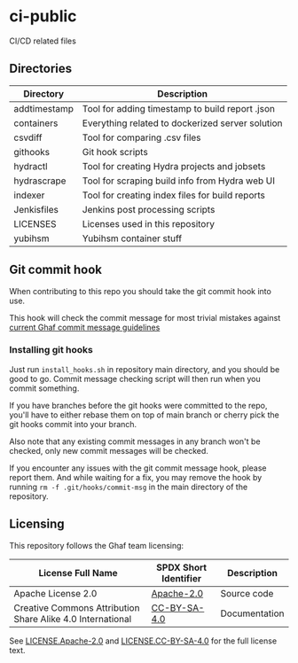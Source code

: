 <!--
    Copyright 2022-2023 TII (SSRC) and the Ghaf contributors
    SPDX-License-Identifier: CC-BY-SA-4.0
-->

# ci-public

CI/CD related files

## Directories

| Directory | Description
| --- | ---
| addtimestamp | Tool for adding timestamp to build report .json
| containers | Everything related to dockerized server solution
| csvdiff | Tool for comparing .csv files
| githooks | Git hook scripts
| hydractl | Tool for creating Hydra projects and jobsets
| hydrascrape | Tool for scraping build info from Hydra web UI
| indexer | Tool for creating index files for build reports
| Jenkisfiles | Jenkins post processing scripts
| LICENSES | Licenses used in this repository
| yubihsm | Yubihsm container stuff

## Git commit hook

When contributing to this repo you should take the git commit hook into use.

This hook will check the commit message for most trivial mistakes against [current Ghaf commit message guidelines](https://github.com/tiiuae/ghaf/blob/main/CONTRIBUTING.md#commit-message-guidelines)

### Installing git hooks

Just run ``install_hooks.sh`` in repository main directory, and you should be good to go. Commit message checking script will then run when you commit something.

If you have branches before the git hooks were committed to the repo, you'll have to either rebase them on top of main branch or cherry pick the git hooks commit into your branch.

Also note that any existing commit messages in any branch won't be checked, only new commit messages will be checked.

If you encounter any issues with the git commit message hook, please report them. And while waiting for a fix, you may remove the hook by running ``rm -f .git/hooks/commit-msg`` in the main directory of the repository.

## Licensing

This repository follows the Ghaf team licensing:

| License Full Name | SPDX Short Identifier | Description
| --- | --- | ---
| Apache License 2.0 | [Apache-2.0](https://spdx.org/licenses/Apache-2.0.html) | Source code
| Creative Commons Attribution Share Alike 4.0 International | [CC-BY-SA-4.0](https://spdx.org/licenses/CC-BY-SA-4.0.html) | Documentation

See [LICENSE.Apache-2.0](./LICENSES/LICENSE.Apache-2.0) and [LICENSE.CC-BY-SA-4.0](./LICENSES/LICENSE.CC-BY-SA-4.0) for the full license text.
